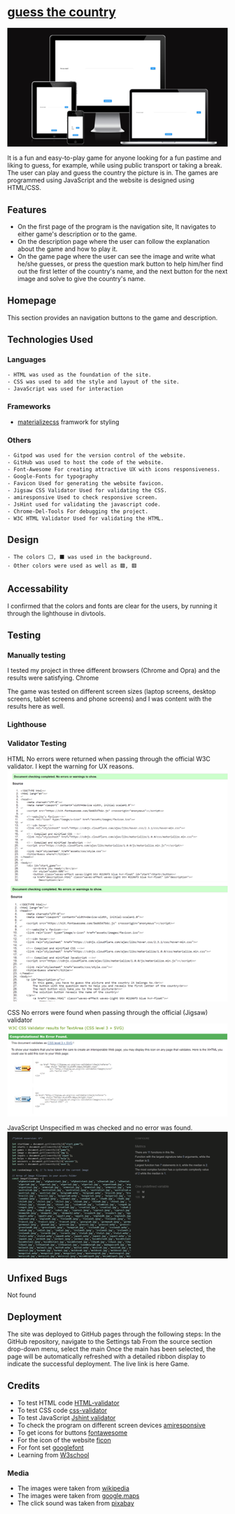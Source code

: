 # [guess the country](https://christianalamassi.github.io/guess-the-country/)

<img src="/assets/readme.images/ress.png">

It is a fun and easy-to-play game for anyone looking for a fun pastime and liking to guess, for example, while using public transport or taking a break. The user can play and guess the country the picture is in. The games are programmed using JavaScript and the website is designed using HTML/CSS.

## Features
- On the first page of the program is the navigation site, It navigates to either game's description or to the game.
- On the description page where the user can follow the explanation about the game and how to play it.
- On the game page where the user can see the image and write what he/she guesses, or press the question mark button to help him/her find out the first letter of the country's name, and the next button for the next image and solve to give the country's name.

## Homepage
This section provides an navigation buttons to the game and description.

## Technologies Used
### Languages
    - HTML was used as the foundation of the site.
    - CSS was used to add the style and layout of the site.
    - JavaScript was used for interaction

### Frameworks
- [materializecss](https://materializecss.com/) framwork for styling

### Others
    - Gitpod was used for the version control of the website.
    - GitHub was used to host the code of the website.
    - Font-Awesome For creating attractive UX with icons responsiveness.
    - Google-Fonts for typography
    - Favicon Used for generating the website favicon.
    - Jigsaw CSS Validator Used for validating the CSS.
    - amiresponsive Used to check responsive screen.
    - JsHint used for validating the javascript code.
    - Chrome-Del-Tools For debugging the project.
    - W3C HTML Validator Used for validating the HTML.

## Design
    - The colors ⬜, ⬛ was used in the background.
    - Other colors were used as well as 🟩, 🟥

## Accessability
I confirmed that the colors and fonts are clear for the users, by running it through the lighthouse in divtools.

## Testing
### Manually testing
I tested my project in three different browsers (Chrome and Opra) and the results were satisfying. Chrome

The game was tested on different screen sizes (laptop screens, desktop screens, tablet screens and phone screens) and I was content with the results here as well.

### Lighthouse


### Validator Testing
HTML
No errors were returned when passing through the official W3C validator.  I kept the warning for UX reasons.   
<img src="/assets/readme.images/index.png">
<img src="/assets/readme.images/des.png">

CSS
No errors were found when passing through the official (Jigsaw) validator   
<img src="/assets/readme.images/cssss.png">

JavaScript
Unspecified m was checked and no error was found.
<img src="/assets/readme.images/jsjs.png">

## Unfixed Bugs
Not found

## Deployment
The site was deployed to GitHub pages through the following steps: In the GitHub repository, navigate to the Settings tab From the source section drop-down menu, select the main Once the main has been selected, the page will be automatically refreshed with a detailed ribbon display to indicate the successful deployment. The live link is here Game.

## Credits
- To test HTML code [HTML-validator](https://validator.w3.org/#validate_by_input)
- To test CSS code [css-validator](https://jigsaw.w3.org/css-validator/)
- To test JavaScript [Jshint validator](https://jshint.com/)
- To check the program on different screen devices [amiresponsive](https://ui.dev/amiresponsive)
- To get icons for buttons [fontawesome](https://fontawesome.com/)
- For the icon of the website [ficon](https://www.favicon.cc/)
- For font set [googlefont](https://fonts.google.com/)
- Learning from [W3school](https://www.w3schools.com/js/default.asp)

### Media
- The images were taken from [wikipedia](https://www.wikipedia.org/)
- The images were taken from [google.maps](https://www.google.com/maps)
- The click sound was taken from [pixabay](https://pixabay.com/sound-effects/search/button-click/)
